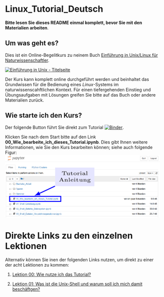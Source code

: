 # Linux_Tutorial_Deutsch

**Bitte lesen Sie dieses README einmal komplett, bevor Sie mit den Materialien arbeiten**.

## Um was geht es?
Dies ist ein Online-Begelitkurs zu neinem Buch [Einführung in Unix/Linux für
Naturwissenschaftler](http://www.springer.com/de/book/9783662503003).

<a href="http://www.springer.com/de/book/9783662503003">
<img src="https://github.com/terben/Einfuehrung_in_Unix/blob/master/_images/cover.jpg?raw=true"
 alt="Einführung in Unix - Titelseite" height=256>
</a>

Der Kurs kann komplett online durchgeführt werden und beinhaltet das
Grundwissen für die Bedienung eines *Linux*-Systems im naturwissenscahftlichen
Kontext. Für einen tiefergehenden Einstieg und Übungsaufgaben mit Lösungen
greifen Sie bitte auf das Buch oder andere Materialien zurück.
 
## Wie starte ich den Kurs?
Der folgende Button führt Sie direkt zum Tutorial [![Binder](https://binderhub.astro.uni-bonn.de/badge_logo.svg)](https://binderhub.astro.uni-bonn.de/v2/gh/terben/Linux_Tutorial_Deutsch/master).

Klicken Sie nach dem Start bitte auf den Link
**00_Wie_bearbeite_ich_dieses_Tutorial.ipynb**. Dies gibt Ihnen
weitere Informationen, wie Sie den Kurs bearbeiten können; siehe auch folgende Figur:
<img src="figuren/Wie_starte_ich_Tutorial.png" width="650">

# Direkte Links zu den einzelnen Lektionen
Alternativ können Sie inen der folgenden Links nutzen, um direkt zu einer
der acht Lektionen zu kommen:

1. [Lektion 00: Wie nutze ich das Tutorial?](https://binderhub.astro.uni-bonn.de/v2/gh/terben/Linux_Tutorial_Deutsch/master?urlpath=tree/00_Wie_bearbeite_ich_dieses_Tutorial.ipynb)

2. [Lektion 01: Was ist die Unix-Shell und warum soll ich mich damit beschäftgen?](https://binderhub.astro.uni-bonn.de/v2/gh/terben/Linux_Tutorial_Deutsch/master?urlpath=tree/01_Shell_Einleitung.ipynb)
